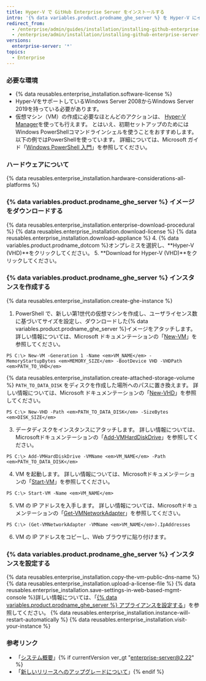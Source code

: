 ```yaml
---
title: Hyper-V で GitHub Enterprise Server をインストールする
intro: '{% data variables.product.prodname_ghe_server %} を Hyper-V にインストールするには、Windows Server 2008 から Windows Server 2019 までを実行しているマシンに配備する必要があります。'
redirect_from:
  - /enterprise/admin/guides/installation/installing-github-enterprise-on-hyper-v/
  - /enterprise/admin/installation/installing-github-enterprise-server-on-hyper-v
versions:
  enterprise-server: '*'
topics:
  - Enterprise
---
```


### 必要な環境

- {% data reusables.enterprise_installation.software-license %}
- Hyper-VをサポートしているWindows Server 2008からWindows Server 2019を持っている必要があります。
- 仮想マシン（VM）の作成に必要なほとんどのアクションは、 [Hyper-V Manager](https://docs.microsoft.com/windows-server/virtualization/hyper-v/manage/remotely-manage-hyper-v-hosts)を使っても行えます。 とはいえ、初期セットアップのためにはWindows PowerShellコマンドラインシェルを使うことをおすすめします。 以下の例ではPowerShellを使っています。 詳細については、Microsoft ガイド「[Windows PowerShell 入門](https://docs.microsoft.com/powershell/scripting/getting-started/getting-started-with-windows-powershell?view=powershell-5.1)」を参照してください。

### ハードウェアについて

{% data reusables.enterprise_installation.hardware-considerations-all-platforms %}

### {% data variables.product.prodname_ghe_server %} イメージをダウンロードする

{% data reusables.enterprise_installation.enterprise-download-procedural %}
{% data reusables.enterprise_installation.download-license %}
{% data reusables.enterprise_installation.download-appliance %}
4. {% data variables.product.prodname_dotcom %}オンプレミスを選択し、**Hyper-V (VHD)**をクリックしてください。
5. **Download for Hyper-V (VHD)**をクリックしてください。

### {% data variables.product.prodname_ghe_server %} インスタンスを作成する

{% data reusables.enterprise_installation.create-ghe-instance %}

1. PowerShell で、新しい第1世代の仮想マシンを作成し、ユーザライセンス数に基づいてサイズを設定し、ダウンロードした{% data variables.product.prodname_ghe_server %}イメージをアタッチします。 詳しい情報については、Microsoft ドキュメンテーションの「[New-VM](https://docs.microsoft.com/powershell/module/hyper-v/new-vm?view=win10-ps)」を参照してください。
  ```shell
  PS C:\> New-VM -Generation 1 -Name <em>VM_NAME</em> -MemoryStartupBytes <em>MEMORY_SIZE</em> -BootDevice VHD -VHDPath <em>PATH_TO_VHD</em>  
  ```
{% data reusables.enterprise_installation.create-attached-storage-volume %} `PATH_TO_DATA_DISK` をディスクを作成した場所へのパスに置き換えます。 詳しい情報については、Microsoft ドキュメンテーションの「[New-VHD](https://docs.microsoft.com/powershell/module/hyper-v/new-vhd?view=win10-ps)」を参照してください。
  ```shell
  PS C:\> New-VHD -Path <em>PATH_TO_DATA_DISK</em> -SizeBytes <em>DISK_SIZE</em>
  ```
3. データディスクをインスタンスにアタッチします。 詳しい情報については、Microsoftドキュメンテーションの「[Add-VMHardDiskDrive](https://docs.microsoft.com/powershell/module/hyper-v/add-vmharddiskdrive?view=win10-ps)」を参照してください。
  ```shell
  PS C:\> Add-VMHardDiskDrive -VMName <em>VM_NAME</em> -Path <em>PATH_TO_DATA_DISK</em>
  ```
4. VM を起動します。 詳しい情報については、Microsoftドキュメンテーションの「[Start-VM](https://docs.microsoft.com/powershell/module/hyper-v/start-vm?view=win10-ps)」を参照してください。
  ```shell
  PS C:\> Start-VM -Name <em>VM_NAME</em>
  ```
5. VM の IP アドレスを入手します。 詳しい情報については、Microsoftドキュメンテーションの「[Get-VMNetworkAdapter](https://docs.microsoft.com/powershell/module/hyper-v/get-vmnetworkadapter?view=win10-ps)」を参照してください。
  ```shell
  PS C:\> (Get-VMNetworkAdapter -VMName <em>VM_NAME</em>).IpAddresses
  ```
6. VM の IP アドレスをコピーし、Web ブラウザに貼り付けます。

### {% data variables.product.prodname_ghe_server %} インスタンスを設定する

{% data reusables.enterprise_installation.copy-the-vm-public-dns-name %}
{% data reusables.enterprise_installation.upload-a-license-file %}
{% data reusables.enterprise_installation.save-settings-in-web-based-mgmt-console %}詳しい情報については、「[{% data variables.product.prodname_ghe_server %} アプライアンスを設定する](/enterprise/admin/guides/installation/configuring-the-github-enterprise-server-appliance)」を参照してください。
{% data reusables.enterprise_installation.instance-will-restart-automatically %}
{% data reusables.enterprise_installation.visit-your-instance %}

### 参考リンク

- 「[システム概要](/enterprise/admin/guides/installation/system-overview)」{% if currentVersion ver_gt "enterprise-server@2.22" %}
- 「[新しいリリースへのアップグレードについて](/admin/overview/about-upgrades-to-new-releases)」{% endif %}
